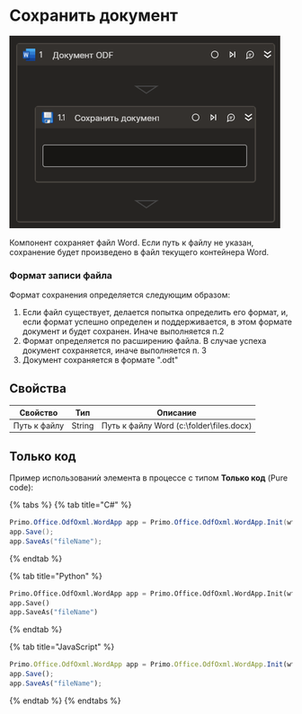 # Сохранить документ

![](../../../../resources/activities/basic/odf/text/odfdoc-savedoc.png)

Компонент сохраняет файл Word. Если путь к файлу не указан, сохранение будет произведено в файл текущего контейнера Word.

### Формат записи файла

Формат сохранения определяется следующим образом:
1. Если файл существует, делается попытка определить его формат, и, если формат успешно определен и поддерживается, в этом формате документ и будет сохранен. Иначе выполняется п.2
2. Формат определяется по расширению файла. В случае успеха документ сохраняется, иначе выполняется п. 3
3. Документ сохраняется в формате ".odt"

## Свойства

| Свойство     | Тип    | Описание                                 |
| ------------ | ------ | ---------------------------------------- |
| Путь к файлу | String | Путь к файлу Word (c:\folder\files.docx) |

## Только код

Пример использованиѝ элемента в процессе с типом **Только код** (Pure code):

{% tabs %}
{% tab title="C#" %}
```csharp
Primo.Office.OdfOxml.WordApp app = Primo.Office.OdfOxml.WordApp.Init(wf, "fileName");
app.Save();
app.SaveAs("fileName");
```
{% endtab %}

{% tab title="Python" %}
```python
Primo.Office.OdfOxml.WordApp app = Primo.Office.OdfOxml.WordApp.Init(wf, "fileName")
app.Save()
app.SaveAs("fileName")
```
{% endtab %}

{% tab title="JavaScript" %}
```javascript
Primo.Office.OdfOxml.WordApp app = Primo.Office.OdfOxml.WordApp.Init(wf, "fileName");
app.Save();
app.SaveAs("fileName");
```
{% endtab %}
{% endtabs %}
